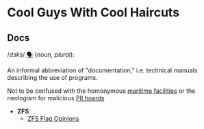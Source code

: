 # Cool Guys With Cool Haircuts

## Docs
/_dɔks_/ [:speaking_head:](https://upload.wikimedia.org/wikipedia/commons/e/eb/De-Docks.ogg) (_noun, plural_):

An informal abbreviation of "documentation," i.e. technical manuals describing the use of programs.

Not to be confused with the homonymous [maritime facilities](https://en.wikipedia.org/wiki/Dock_%28maritime%29) or the neologism for malicious [PII hoards](https://en.wikipedia.org/wiki/Personally_identifying_information)

* **ZFS**:
  * [ZFS Flag Opinions](doc/zfs/)
